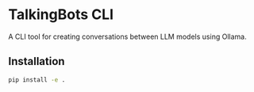 # TalkingBots CLI

A CLI tool for creating conversations between LLM models using Ollama.

## Installation

```bash
pip install -e .